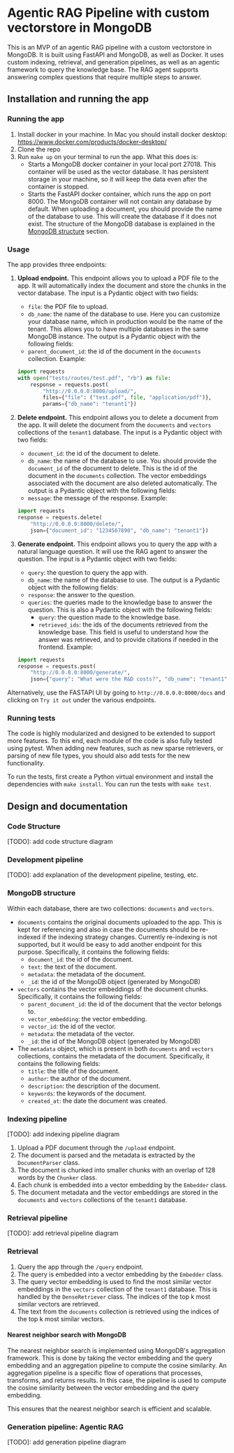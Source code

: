 # Agentic RAG Pipeline with custom vectorstore in MongoDB

This is an MVP of an agentic RAG pipeline with a custom vectorstore in MongoDB.
It is built using FastAPI and MongoDB, as well as Docker.
It uses custom indexing, retrieval, and generation pipelines, as well as an agentic framework to query the knowledge base.
The RAG agent supports answering complex questions that require multiple steps to answer.


## Installation and running the app

### Running the app
1. Install docker in your machine. In Mac you should install docker desktop: https://www.docker.com/products/docker-desktop/
2. Clone the repo
3. Run `make up` on your terminal to run the app. What this does is:
    - Starts a MongoDB docker container in your local port 27018. This container will be used as the vector database. It has persistent storage in your machine, so it will keep the data even after the container is stopped.
    - Starts the FastAPI docker container, which runs the app on port 8000.
The MongoDB container will not contain any database by default. When uploading a document, you should provide the name of the database to use. This will create the database if it does not exist.
The structure of the MongoDB database is explained in the [MongoDB structure](#mongodb-structure) section.

### Usage
The app provides three endpoints:

1. **Upload endpoint.** This endpoint allows you to upload a PDF file to the app. It will automatically index the document and store the chunks in the vector database.
The input is a Pydantic object with two fields:
    - `file`: the PDF file to upload.
    - `db_name`: the name of the database to use. Here you can customize your database name, which in production would be the name of the tenant. This allows you to have multiple databases in the same MongoDB instance.
The output is a Pydantic object with the following fields:
    - `parent_document_id`: the id of the document in the `documents` collection.
    Example:
    ```python
    import requests
    with open("tests/routes/test.pdf", "rb") as file:
        response = requests.post(
            "http://0.0.0.0:8000/upload/",
            files={"file": ("test.pdf", file, "application/pdf")},
            params={"db_name": "tenant1"})
    ```

2. **Delete endpoint.** This endpoint allows you to delete a document from the app. It will delete the document from the `documents` and `vectors` collections of the `tenant1` database.
The input is a Pydantic object with two fields:
    - `document_id`: the id of the document to delete.
    - `db_name`: the name of the database to use.
You should provide the `document_id` of the document to delete. This is the id of the document in the `documents` collection. The vector embeddings associated with the document are also deleted automatically.
The output is a Pydantic object with the following fields:
    - `message`: the message of the response.
    Example:
    ```python
    import requests
    response = requests.delete(
        "http://0.0.0.0:8000/delete/",
        json={"document_id": "1234567890", "db_name": "tenant1"})
    ```

3. **Generate endpoint.** This endpoint allows you to query the app with a natural language question. It will use the RAG agent to answer the question.
The input is a Pydantic object with two fields:
    - `query`: the question to query the app with.
    - `db_name`: the name of the database to use.
The output is a Pydantic object with the following fields:
    - `response`: the answer to the question.
    - `queries`: the queries made to the knowledge base to answer the question. This is also a Pydantic object with the following fields:
        - `query`: the question made to the knowledge base.
        - `retrieved_ids`: the ids of the documents retrieved from the knowledge base.
        This field is useful to understand how the answer was retrieved, and to provide citations if needed in the frontend.
    Example:
    ```python
    import requests
    response = requests.post(
        "http://0.0.0.0:8000/generate/",
        json={"query": "What were the R&D costs?", "db_name": "tenant1"})
    ``` 
Alternatively, use the FASTAPI UI by going to `http://0.0.0.0:8000/docs` and clicking on `Try it out` under the various endpoints.

### Running tests
The code is highly modularized and designed to be extended to support more features. To this end, each module of the code is also fully tested using pytest.
When adding new features, such as new sparse retrievers, or parsing of new file types, you should also add tests for the new functionality.

To run the tests, first create a Python virtual environment and install the dependencies with `make install`.
You can run the tests with `make test`.

## Design and documentation

### Code Structure
[TODO]: add code structure diagram

### Development pipeline
[TODO]: add explanation of the development pipeline, testing, etc.


### MongoDB structure
Within each database, there are two collections: `documents` and `vectors`.
- `documents` contains the original documents uploaded to the app. This is kept for referencing and also in case the documents should be re-indexed if the indexing strategy changes. Currently re-indexing is not supported, but it would be easy to add another endpoint for this purpose. Specifically, it contains the following fields:
    - `document_id`: the id of the document.
    - `text`: the text of the document.
    - `metadata`: the metadata of the document.
    - `_id`: the id of the MongoDB object (generated by MongoDB)
- `vectors` contains the vector embeddings of the document chunks. Specifically, it contains the following fields:
    - `parent_document_id`: the id of the document that the vector belongs to.
    - `vector_embedding`: the vector embedding.
    - `vector_id`: the id of the vector.
    - `metadata`: the metadata of the vector.
    - `_id`: the id of the MongoDB object (generated by MongoDB)
- The `metadata` object, which is present in both `documents` and `vectors` collections, contains the metadata of the document. Specifically, it contains the following fields:
    - `title`: the title of the document.
    - `author`: the author of the document.
    - `description`: the description of the document.
    - `keywords`: the keywords of the document.
    - `created_at`: the date the document was created.


### Indexing pipeline
[TODO]: add indexing pipeline diagram

1. Upload a PDF document through the `/upload` endpoint.
2. The document is parsed and the metadata is extracted by the `DocumentParser` class.
3. The document is chunked into smaller chunks with an overlap of 128 words by the `Chunker` class.
4. Each chunk is embedded into a vector embedding by the `Embedder` class.
5. The document metadata and the vector embeddings are stored in the `documents` and `vectors` collections of the `tenant1` database.


### Retrieval pipeline
[TODO]: add retrieval pipeline diagram

### Retrieval
1. Query the app through the `/query` endpoint.
2. The query is embedded into a vector embedding by the `Embedder` class.
3. The query vector embedding is used to find the most similar vector embeddings in the `vectors` collection of the `tenant1` database. This is handled by the `DenseRetriever` class.
The indices of the top k most similar vectors are retrieved.
4. The text from the `documents` collection is retrieved using the indices of the top k most similar vectors.


#### Nearest neighbor search with MongoDB
The nearest neighbor search is implemented using MongoDB's aggregation framework. This is done by taking the vector embedding and the query embedding and an aggregation pipeline to compute the cosine similarity. An aggregation pipeline is a specific flow of operations that processes, transforms, and returns results. In this case, the pipeline is used to compute the cosine similarity between the vector embedding and the query embedding.

This ensures that the nearest neighbor search is efficient and scalable.



### Generation pipeline: Agentic RAG
[TODO]: add generation pipeline diagram

